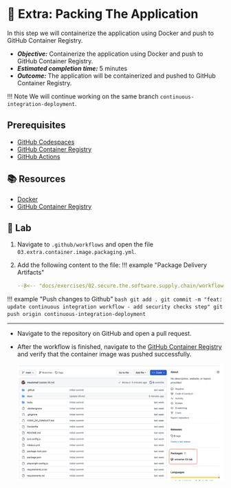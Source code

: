 # :test_tube: Extra: Packing The Application

In this step we will containerize the application using Docker and push to GitHub Container Registry.

- _**Objective:**_ Containerize the application using Docker and push to GitHub Container Registry.
- _**Estimated completion time:**_ 5 minutes
- _**Outcome:**_ The application will be containerized and pushed to GitHub Container Registry.

!!! Note
    We will continue working on the same branch `continuous-integration-deployment`.

## Prerequisites

- [GitHub Codespaces](#)
- [GitHub Container Registry](#)
- [GitHub Actions](#)

## :books: Resources

- [Docker](https://www.docker.com/)
- [GitHub Container Registry](https://docs.github.com/en/packages/guides/about-github-container-registry)

## :pencil: Lab

1. Navigate to `.github/workflows` and open the file `03.extra.container.image.packaging.yml`.
2. Add the following content to the file:
!!! example "Package Delivery Artifacts"

      ```yaml
      --8<-- "docs/exercises/02.secure.the.software.supply.chain/workflows/04.docker.yml"
      ```

!!! example "Push changes to Github"
       ``` bash
       git add .
       git commit -m "feat: update continuous integration workflow - add security checks step"
       git push origin continuous-integration-deployment
       ```

---
- Navigate to the repository on GitHub and open a pull request.
- After the workflow is finished, navigate to the [GitHub Container Registry](https://docs.github.com/en/packages/guides/about-github-container-registry) and verify that the container image was pushed successfully.

    ![packages](../../assets/img/packages.png)
